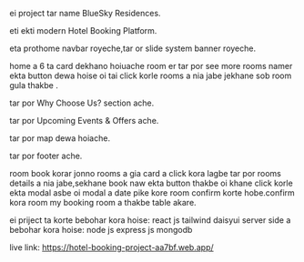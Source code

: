 ei project tar name BlueSky Residences.

eti ekti modern Hotel Booking Platform.

eta prothome navbar royeche,tar or slide system banner royeche.

home a 6 ta card dekhano hoiuache room er tar por see more rooms namer ekta button dewa hoise oi tai click korle rooms a nia jabe jekhane sob room gula thakbe .

tar por Why Choose Us? section ache.

tar por Upcoming Events & Offers ache.

tar por map dewa hoiache.

tar por footer ache.

room book korar jonno rooms a gia card a click kora lagbe tar por rooms details a nia jabe,sekhane book naw ekta button thakbe oi khane click korle ekta modal asbe oi modal a date pike kore room confirm korte hobe.confirm kora room my booking room a thakbe table akare.

ei priject ta korte bebohar kora hoise:
react
js
tailwind
daisyui
server side a bebohar kora hoise:
node js
express js
mongodb

live link: https://hotel-booking-project-aa7bf.web.app/
